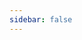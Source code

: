 ```yaml
---
sidebar: false
---
```


<template>
<h1>Lounge names history</h1>
<em>List is curated by Torch</em><hr>
<div id="loungeNames"><h2>Loading...</h2></div>
</template>
<style>
  .theme-default-content:not(.custom) {
    max-width: max-content !important;
  }
</style>
<ClientOnly>
<tt>
<script>
fetch(`https://api.allorigins.win/get?url=${encodeURIComponent('https://torch.is/typing/loungenameshtml.txt')}`)
.then(response => {
	if (response.ok) return response.json()
	throw new Error('Network response was not ok.')
})
.then(data => document.getElementById('loungeNames').innerHTML = data.contents);
</script>
</tt>
</ClientOnly>
